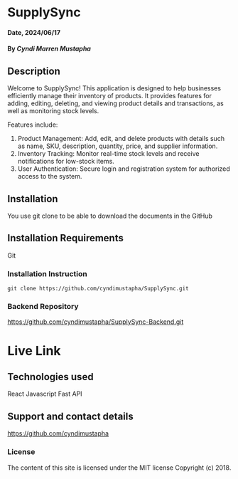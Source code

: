 # SupplySync

#### Date, 2024/06/17

#### By *Cyndi Marren Mustapha*

## Description
Welcome to SupplySync! This application is designed to help businesses efficiently manage their inventory of products. It provides features for adding, editing, deleting, and viewing product details and transactions, as well as monitoring stock levels.

Features include:
1. Product Management: Add, edit, and delete products with details such as name, SKU, description, quantity, price, and supplier information.
2. Inventory Tracking: Monitor real-time stock levels and receive notifications for low-stock items.
3. User Authentication: Secure login and registration system for authorized access to the system.

## Installation
You use git clone to be able to download the documents in the GitHub

## Installation Requirements
Git

### Installation Instruction
```
git clone https://github.com/cyndimustapha/SupplySync.git

```

### Backend Repository
https://github.com/cyndimustapha/SupplySync-Backend.git

# Live Link


## Technologies used
React
Javascript
Fast API

## Support and contact details
https://github.com/cyndimustapha

### License
The content of this site is licensed under the MIT license Copyright (c) 2018.
